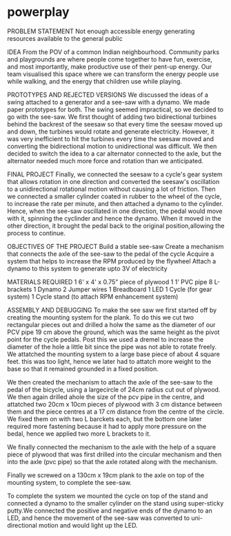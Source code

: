 # powerplay
PROBLEM STATEMENT
Not enough accessible energy generating resources available to the general public

IDEA
From the POV of a common Indian neighbourhood. Community parks and playgrounds are where people come together to have fun, exercise, and most importantly, make productive use of their pent-up energy. Our team visualised this space where we can transform the energy people use while walking, and the energy that children use while playing.


PROTOTYPES AND REJECTED VERSIONS
We discussed the ideas of a swing attached to a generator and a see-saw with a dynamo. We made paper prototypes for both. The swing seemed impractical, so we decided to go with the see-saw. We first thought of adding two bidirectional turbines behind the backrest of the seesaw so that every time the seesaw moved up and down, the turbines would rotate and generate electricity. However, it was very inefficient to hit the turbines every time the seesaw moved and converting the bidirectional motion to unidirectional was difficult. We then decided to switch the idea to a car alternator connected to the axle, but the alternator needed much more force and rotation than we anticipated. 

FINAL PROJECT
Finally, we connected the seesaw to a cycle's gear system that allows rotation in one direction and converted the seesaw's oscillation to a unidirectional rotational motion without causing a lot of friction. Then we connected a smaller cylinder coated in rubber to the wheel of the cycle, to increase the rate per minute, and then attached a dynamo to the cylinder. Hence, when the see-saw oscillated in one direction, the pedal would move with it, spinning the cyclinder and hence the dynamo. When it moved in the other direction, it brought the pedal back to the original position,allowing the process to continue.



OBJECTIVES OF THE PROJECT
Build a stable see-saw
Create a mechanism that connects the axle of the see-saw to the pedal of the cycle
Acquire a system that helps to increase the RPM produced by the flywheel
Attach a dynamo to this system to generate upto 3V of electricity



MATERIALS REQUIRED
1 6' x 4' x 0.75" piece of plywood
1 1' PVC pipe
8 L-brackets
1 Dynamo
2 Jumper wires
1 Breadboard
1 LED
1 Cycle (for gear system)
1 Cycle stand (to attach RPM enhancement system)



ASSEMBLY AND DEBUGGING
To make the see saw we first started off by creating the mounting system for the plank. To do this we cut two rectangular pieces out and drilled a holw the same as the diameter of our PCV pipe 19 cm above the ground, which was the same height as the pivot point for the cycle pedals. Post this we used a dremel to increase the diameter of the hole a little bit since the pipe was not able to rotate freely. We attatched the mounting system to a large base piece of about 4 square feet. this was too light, hence we later had to attatch more weight to the base so that it remained grounded in a fixed position.

We then created the mechanism to attach the axle of the see-saw to the pedal of the bicycle, using a largecircle of 24cm radius cut out of plywood. We then again drilled ahole the size of the pcv pipe in the centre, and attatched two 20cm x 10cm pieces of plywood with 3 cm distance between them and the piece centres at a 17 cm distance from the centre of the circle. We fixed them on with two L barckets each, but the bottom one later required more fastening because it had to apply more pressure on the bedal, hence we applied two more L brackets to it.

We finally connected the mechanism to the axle with the help of a square piece of plywood that was first drilled into the circular mechanism and then into the axle (pvc pipe) so that the axle rotated along with the mechanism.

Finally we screwed on a 130cm x 19cm plank to the axle on top of the mounting system, to complete the see-saw.

To complete the system we mounted the cycle on top of the stand and connected a dynamo to the smaller cylinder on the stand using super-sticky putty.We connected the positive and negative ends of the dynamo to an LED, and hence the movement of the see-saw was converted to uni-directional motion and would light up the LED.
